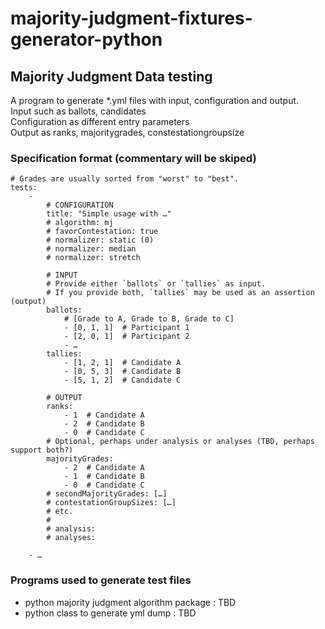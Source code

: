 # majority-judgment-fixtures-generator-python

## Majority Judgment Data testing
A program to generate *.yml files with input, configuration and output.  
Input such as ballots, candidates  
Configuration as different entry parameters  
Output as ranks, majoritygrades, constestationgroupsize  


### Specification format (commentary will be skiped)

```
# Grades are usually sorted from "worst" to "best".
tests:
    -
        # CONFIGURATION
        title: "Simple usage with …"
        # algorithm: mj
        # favorContestation: true
        # normalizer: static (0)
        # normalizer: median
        # normalizer: stretch
        
        # INPUT
        # Provide either `ballots` or `tallies` as input.
        # If you provide both, `tallies` may be used as an assertion (output)
        ballots:
            # [Grade to A, Grade to B, Grade to C]
            - [0, 1, 1]  # Participant 1
            - [2, 0, 1]  # Participant 2
            - …
        tallies:
            - [1, 2, 1]  # Candidate A
            - [0, 5, 3]  # Candidate B
            - [5, 1, 2]  # Candidate C
        
        # OUTPUT
        ranks:
            - 1  # Candidate A
            - 2  # Candidate B
            - 0  # Candidate C
        # Optional, perhaps under analysis or analyses (TBD, perhaps support both?)
        majorityGrades:
            - 2  # Candidate A
            - 1  # Candidate B
            - 0  # Candidate C
        # secondMajorityGrades: […]
        # contestationGroupSizes: […]
        # etc.
        # 
        # analysis: 
        # analyses:
    
    - …
```
	
### Programs used to generate test files
- python majority judgment algorithm package : TBD
- python class to generate yml dump : TBD

